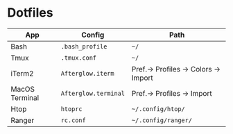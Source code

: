 # Dotfiles

| App | Config | Path |
| -- | -------- | ---- |
| Bash | `.bash_profile` | `~/` |
| Tmux | `.tmux.conf` | `~/` |
| iTerm2 | `Afterglow.iterm` | Pref.→ Profiles → Colors → Import |
| MacOS Terminal | `Afterglow.terminal` | Pref.→ Profiles → Import |
| Htop | `htoprc` | `~/.config/htop/` |
| Ranger | `rc.conf` | `~/.config/ranger/` |



